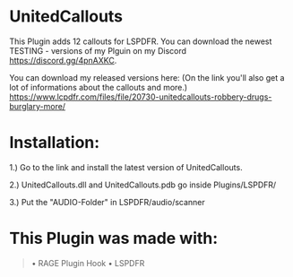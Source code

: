 # UnitedCallouts

This Plugin adds 12 callouts for LSPDFR.
You can download the newest TESTING - versions of my Plguin on my Discord https://discord.gg/4pnAXKC.
                  
You can download my released versions here: (On the link you'll also get a lot of informations about the callouts and more.)
https://www.lcpdfr.com/files/file/20730-unitedcallouts-robbery-drugs-burglary-more/

# Installation:

1.) Go to the link and install the latest version of UnitedCallouts.

2.) UnitedCallouts.dll and UnitedCallouts.pdb go inside Plugins/LSPDFR/

3.) Put the "AUDIO-Folder" in LSPDFR/audio/scanner

   
# This Plugin was made with:

>• RAGE Plugin Hook
>• LSPDFR  
